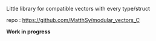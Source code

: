 Little library for compatible vectors with every type/struct

repo : https://github.com/MatthSy/modular_vectors_C

****Work in progress****
